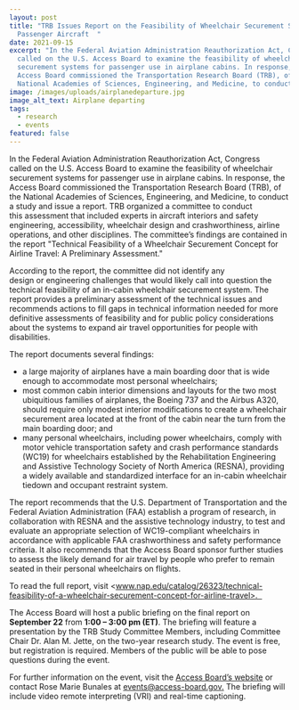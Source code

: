 ```yaml
---
layout: post
title: "TRB Issues Report on the Feasibility of Wheelchair Securement Systems on
  Passenger Aircraft  "
date: 2021-09-15
excerpt: "In the Federal Aviation Administration Reauthorization Act, Congress
  called on the U.S. Access Board to examine the feasibility of wheelchair
  securement systems for passenger use in airplane cabins. In response, the
  Access Board commissioned the Transportation Research Board (TRB), of the
  National Academies of Sciences, Engineering, and Medicine, to conduct . . . "
image: /images/uploads/airplanedeparture.jpg
image_alt_text: Airplane departing
tags:
  - research
  - events
featured: false
---
```

In the Federal Aviation Administration Reauthorization Act, Congress called on the U.S. Access Board to examine the feasibility of wheelchair securement systems for passenger use in airplane cabins. In response, the Access Board commissioned the Transportation Research Board (TRB), of the National Academies of Sciences, Engineering, and Medicine, to conduct a study and issue a report. TRB organized a committee to conduct this assessment that included experts in aircraft interiors and safety engineering, accessibility, wheelchair design and crashworthiness, airline operations, and other disciplines. The committee’s findings are contained in the report "Technical Feasibility of a Wheelchair Securement Concept for Airline Travel: A Preliminary Assessment." 

According to the report, the committee did not identify any design or engineering challenges that would likely call into question the technical feasibility of an in-cabin wheelchair securement system. The report provides a preliminary assessment of the technical issues and recommends actions to fill gaps in technical information needed for more definitive assessments of feasibility and for public policy considerations about the systems to expand air travel opportunities for people with disabilities. 

The report documents several findings: 

* a large majority of airplanes have a main boarding door that is wide enough to accommodate most personal wheelchairs; 
* most common cabin interior dimensions and layouts for the two most ubiquitious families of airplanes, the Boeing 737 and the Airbus A320, should require only modest interior modifications to create a wheelchair securement area located at the front of the cabin near the turn from the main boarding door; and 
* many personal wheelchairs, including power wheelchairs, comply with motor vehicle transportation safety and crash performance standards (WC19) for wheelchairs established by the Rehabilitation Engineering and Assistive Technology Society of North America (RESNA), providing a widely available and standardized interface for an in-cabin wheelchair tiedown and occupant restraint system. 

The report recommends that the U.S. Department of Transportation and the Federal Aviation Administration (FAA) establish a program of research, in collaboration with RESNA and the assistive technology industry, to test and evaluate an appropriate selection of WC19-compliant wheelchairs in accordance with applicable FAA crashworthiness and safety performance criteria. It also recommends that the Access Board sponsor further studies to assess the likely demand for air travel by people who prefer to remain seated in their personal wheelchairs on flights. 

To read the full report, visit <www.nap.edu/catalog/26323/technical-feasibility-of-a-wheelchair-securement-concept-for-airline-travel>.  

The Access Board will host a public briefing on the final report on **September 22** from **1:00 – 3:00 pm (ET)**. The briefing will feature a presentation by the TRB Study Committee Members, including Committee Chair Dr. Alan M. Jette, on the two-year research study. The event is free, but registration is required. Members of the public will be able to pose questions during the event. 

For further information on the event, visit the [Access Board’s website](https://www.access-board.gov/about/meetings.html) or contact Rose Marie Bunales at [events@access-board.gov.](mailto:events@access-board.gov) The briefing will include video remote interpreting (VRI) and real-time captioning.
